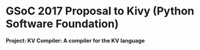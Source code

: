 # GSoC 2017 Proposal to Kivy (Python Software Foundation)

**Project: KV Compiler: A compiler for the KV language**
